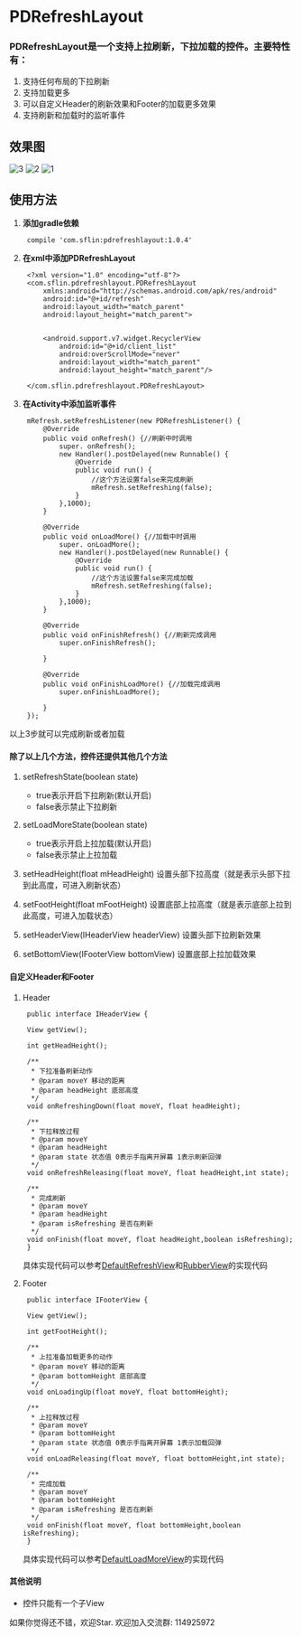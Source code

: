 # PDRefreshLayout

### PDRefreshLayout是一个支持上拉刷新，下拉加载的控件。主要特性有：

1. 支持任何布局的下拉刷新
2. 支持加载更多
3. 可以自定义Header的刷新效果和Footer的加载更多效果
4. 支持刷新和加载时的监听事件

## 效果图
![3](http://o9o9d242i.bkt.clouddn.com/3.gif?imageView2/3/w/400/h/400)
![2](http://o9o9d242i.bkt.clouddn.com/2.gif?imageView2/3/w/400/h/400)
![1](http://o9o9d242i.bkt.clouddn.com/1.gif?imageView2/3/w/400/h/400)

## 使用方法
1. **添加gradle依赖**
	
		compile 'com.sflin:pdrefreshlayout:1.0.4'
		
2. **在xml中添加PDRefreshLayout**

		<?xml version="1.0" encoding="utf-8"?>
		<com.sflin.pdrefreshlayout.PDRefreshLayout
		    xmlns:android="http://schemas.android.com/apk/res/android"
		    android:id="@+id/refresh"
		    android:layout_width="match_parent"
		    android:layout_height="match_parent">
		
		
		    <android.support.v7.widget.RecyclerView
                android:id="@+id/client_list"
                android:overScrollMode="never"
                android:layout_width="match_parent"
                android:layout_height="match_parent"/>
		
		</com.sflin.pdrefreshlayout.PDRefreshLayout>

3. **在Activity中添加监听事件**

		mRefresh.setRefreshListener(new PDRefreshListener() {
            @Override
            public void onRefresh() {//刷新中时调用
            	super. onRefresh();
            	new Handler().postDelayed(new Runnable() {
                    @Override
                    public void run() {
                    	//这个方法设置false来完成刷新
                        mRefresh.setRefreshing(false);
                    }
                },1000);
            }

            @Override
            public void onLoadMore() {//加载中时调用
            	super. onLoadMore();
            	new Handler().postDelayed(new Runnable() {
                    @Override
                    public void run() {
                    	//这个方法设置false来完成加载
                        mRefresh.setRefreshing(false);
                    }
                },1000);
            }

            @Override
            public void onFinishRefresh() {//刷新完成调用
                super.onFinishRefresh();
                
            }

            @Override
            public void onFinishLoadMore() {//加载完成调用
                super.onFinishLoadMore();
                
            }
        });
        
  以上3步就可以完成刷新或者加载
  
#### 除了以上几个方法，控件还提供其他几个方法
1. setRefreshState(boolean state)
	* true表示开启下拉刷新(默认开启)
	* false表示禁止下拉刷新
	
2. setLoadMoreState(boolean state)
	* true表示开启上拉加载(默认开启)
	* false表示禁止上拉加载

3. setHeadHeight(float mHeadHeight) 设置头部下拉高度（就是表示头部下拉到此高度，可进入刷新状态）

4. setFootHeight(float mFootHeight) 设置底部上拉高度（就是表示底部上拉到此高度，可进入加载状态）

5. setHeaderView(IHeaderView headerView) 设置头部下拉刷新效果

6. setBottomView(IFooterView bottomView) 设置底部上拉加载效果

#### 自定义Header和Footer

1. Header

		public interface IHeaderView {

	    View getView();
	
	    int getHeadHeight();
	
	    /**
	     * 下拉准备刷新动作
	     * @param moveY 移动的距离
	     * @param headHeight 底部高度
	     */
	    void onRefreshingDown(float moveY, float headHeight);
	
	    /**
	     * 下拉释放过程
	     * @param moveY
	     * @param headHeight
	     * @param state 状态值 0表示手指离开屏幕 1表示刷新回弹
	     */
	    void onRefreshReleasing(float moveY, float headHeight,int state);
	
	    /**
	     * 完成刷新
	     * @param moveY
	     * @param headHeight
	     * @param isRefreshing 是否在刷新
	     */
	    void onFinish(float moveY, float headHeight,boolean isRefreshing);
		}		
		
	具体实现代码可以参考[DefaultRefreshView](https://github.com/HellForGate/PDRefreshLayout/blob/master/pdrefreshlayout/src/main/java/com/sflin/pdrefreshlayout/Header/DefaultRefreshView.java)和[RubberView](https://github.com/HellForGate/PDRefreshLayout/blob/master/pdrefreshlayout/src/main/java/com/sflin/pdrefreshlayout/Header/RubberView.java)的实现代码
	
2. Footer

		public interface IFooterView {

	    View getView();
	
	    int getFootHeight();
	
	    /**
	     * 上拉准备加载更多的动作
	     * @param moveY 移动的距离
	     * @param bottomHeight 底部高度
	     */
	    void onLoadingUp(float moveY, float bottomHeight);
	
	    /**
	     * 上拉释放过程
	     * @param moveY
	     * @param bottomHeight
	     * @param state 状态值 0表示手指离开屏幕 1表示加载回弹
	     */
	    void onLoadReleasing(float moveY, float bottomHeight,int state);
	
	    /**
	     * 完成加载
	     * @param moveY
	     * @param bottomHeight
	     * @param isRefreshing 是否在刷新
	     */
	    void onFinish(float moveY, float bottomHeight,boolean isRefreshing);
		}
		
	具体实现代码可以参考[DefaultLoadMoreView](https://github.com/HellForGate/PDRefreshLayout/blob/master/pdrefreshlayout/src/main/java/com/sflin/pdrefreshlayout/Footer/DefaultLoadMoreView.java)的实现代码
	
#### 其他说明
* 控件只能有一个子View


如果你觉得还不错，欢迎Star. 欢迎加入交流群: 114925972